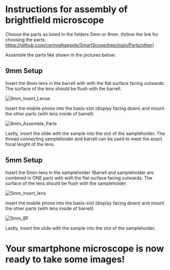 # Instructions for assembly of brightfield microscope

Choose the parts as listed in the folders 5mm or 9mm. (follow the link for choosing the parts: https://github.com/corinnahaegele/SmartScope/tree/main/Parts/other)

Assemble the parts like shown in the pictures below:

## 9mm Setup
Insert the 9mm-lens in the barrell with with the flat surface facing outwards. The surface of the lens should be flush with the barrell.

![9mm_Insert_Lense](https://user-images.githubusercontent.com/58549170/110981710-d9919900-8367-11eb-98f6-013307856a1e.PNG)



Insert the mobile phone into the basis-slot (display facing down) and mount the other parts (with lens inside of barrell)

![9mm_Assemble_Parts](https://user-images.githubusercontent.com/58549170/110979838-6d159a80-8365-11eb-84e2-cc887dc41683.PNG)

Lastly, insert the slide with the sample into the slot of the sampleholder.
The thread connecting sampleholder and barrell can be used to meet the exact focal lenght of the lens.



## 5mm Setup
Insert the 5mm-lens in the sampleholder (Barrell and sampleholder are combined in ONE part) with with the flat surface facing outwards. The surface of the lens should be flush with the sampleholder.


![5mm_insert_lens](https://user-images.githubusercontent.com/58549170/110981526-8cadc280-8367-11eb-929f-b6a199059f3e.PNG)


Insert the mobile phone into the basis-slot (display facing down) and mount the other parts (with lens inside of barrell)

![5mm_BF](https://user-images.githubusercontent.com/58549170/110981818-02199300-8368-11eb-8adb-f15cd054281b.PNG)

Lastly, insert the slide with the sample into the slot of the sampleholder.


# Your smartphone microscope is now ready to take some images!

